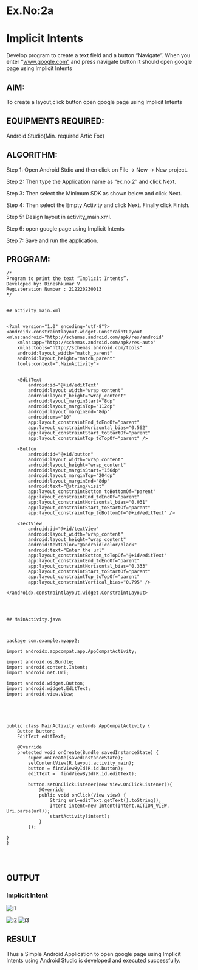 
# Ex.No:2a
# Implicit Intents

Develop program to create a text field and a button “Navigate”. When you enter “www.google.com” and press navigate button it should open google page using Implicit Intents 

## AIM:

To create a layout,click button open google page using Implicit Intents 

## EQUIPMENTS REQUIRED:

Android Studio(Min. required Artic Fox)

## ALGORITHM:

Step 1: Open Android Stdio and then click on File -> New -> New project.

Step 2: Then type the Application name as “ex.no.2″ and click Next. 

Step 3: Then select the Minimum SDK as shown below and click Next.

Step 4: Then select the Empty Activity and click Next. Finally click Finish.

Step 5: Design layout in activity_main.xml.

Step 6: open google page using Implicit Intents 

Step 7: Save and run the application.

## PROGRAM:
```
/*
Program to print the text “Implicit Intents”.
Developed by: Dineshkumar V
Registeration Number : 212220230013
*/


## activity_main.xml


<?xml version="1.0" encoding="utf-8"?>
<androidx.constraintlayout.widget.ConstraintLayout xmlns:android="http://schemas.android.com/apk/res/android"
    xmlns:app="http://schemas.android.com/apk/res-auto"
    xmlns:tools="http://schemas.android.com/tools"
    android:layout_width="match_parent"
    android:layout_height="match_parent"
    tools:context=".MainActivity">


    <EditText
        android:id="@+id/editText"
        android:layout_width="wrap_content"
        android:layout_height="wrap_content"
        android:layout_marginStart="8dp"
        android:layout_marginTop="112dp"
        android:layout_marginEnd="8dp"
        android:ems="10"
        app:layout_constraintEnd_toEndOf="parent"
        app:layout_constraintHorizontal_bias="0.562"
        app:layout_constraintStart_toStartOf="parent"
        app:layout_constraintTop_toTopOf="parent" />

    <Button
        android:id="@+id/button"
        android:layout_width="wrap_content"
        android:layout_height="wrap_content"
        android:layout_marginStart="156dp"
        android:layout_marginTop="204dp"
        android:layout_marginEnd="8dp"
        android:text="@string/visit"
        app:layout_constraintBottom_toBottomOf="parent"
        app:layout_constraintEnd_toEndOf="parent"
        app:layout_constraintHorizontal_bias="0.031"
        app:layout_constraintStart_toStartOf="parent"
        app:layout_constraintTop_toBottomOf="@+id/editText" />

    <TextView
        android:id="@+id/textView"
        android:layout_width="wrap_content"
        android:layout_height="wrap_content"
        android:textColor="@android:color/black"
        android:text="Enter the url"
        app:layout_constraintBottom_toTopOf="@+id/editText"
        app:layout_constraintEnd_toEndOf="parent"
        app:layout_constraintHorizontal_bias="0.333"
        app:layout_constraintStart_toStartOf="parent"
        app:layout_constraintTop_toTopOf="parent"
        app:layout_constraintVertical_bias="0.795" />

</androidx.constraintlayout.widget.ConstraintLayout>




## MainActivity.java



package com.example.myapp2;

import androidx.appcompat.app.AppCompatActivity;

import android.os.Bundle;
import android.content.Intent;
import android.net.Uri;

import android.widget.Button;
import android.widget.EditText;
import android.view.View;





public class MainActivity extends AppCompatActivity {
    Button button;
    EditText editText;

    @Override
    protected void onCreate(Bundle savedInstanceState) {
        super.onCreate(savedInstanceState);
        setContentView(R.layout.activity_main);
        button = findViewById(R.id.button);
        editText =  findViewById(R.id.editText);

        button.setOnClickListener(new View.OnClickListener(){
            @Override
            public void onClick(View view) {
                String url=editText.getText().toString();
                Intent intent=new Intent(Intent.ACTION_VIEW, Uri.parse(url));
                startActivity(intent);
            }
        });

}
}




```

## OUTPUT

### Implicit Intent



![i1](https://user-images.githubusercontent.com/75235789/165367993-8c784d35-4f75-46a2-b3d7-1e95f52e1418.jpg)

![i2](https://user-images.githubusercontent.com/75235789/165368031-ea490a79-7576-451d-be67-98b797560aad.jpg)
![i3](https://user-images.githubusercontent.com/75235789/165368046-451d115b-b063-4b3f-8e56-972e3c206fc2.jpg)



## RESULT
Thus a Simple Android Application to open google page using Implicit Intents using Android Studio is developed and executed successfully.

